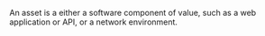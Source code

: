 An asset is a either a software component of value, such as a web application or API, or a network environment.
